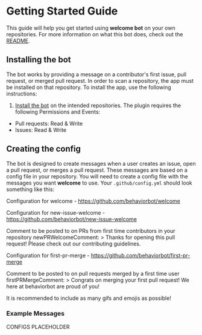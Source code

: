 # Getting Started Guide

This guide will help you get started using **welcome bot** on your own repositories. For more information on what this bot does, check out the [README](../README.md).

## Installing the bot

The bot works by providing a message on a contributor's first issue, pull request, or merged pull request. In order to scan a repository, the app must be installed on that repository. To install the app, use the following instructions:

1. [Install the bot](https://github.com/apps/welcome) on the intended repositories. The plugin requires the following Permissions and Events:

- Pull requests: Read & Write
- Issues: Read & Write

## Creating the config

The bot is designed to create messages when a user creates an issue, open a pull request, or merges a pull request. These messages are based on a config file in your repository. You will need to create a config file with the messages you want **welcome** to use. Your `.github/config.yml` should look something like this:

Configuration for welcome - https://github.com/behaviorbot/welcome

Configuration for new-issue-welcome - https://github.com/behaviorbot/new-issue-welcome

Comment to be posted to on PRs from first time contributors in your repository
newPRWelcomeComment: >
  Thanks for opening this pull request! Please check out our contributing guidelines.

Configuration for first-pr-merge - https://github.com/behaviorbot/first-pr-merge

Comment to be posted to on pull requests merged by a first time user
firstPRMergeComment: >
  Congrats on merging your first pull request! We here at behaviorbot are proud of you!

It is recommended to include as many gifs and emojis as possible!

### Example Messages

CONFIGS PLACEHOLDER

